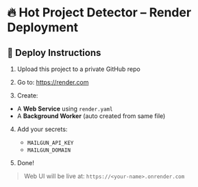 # 🔥 Hot Project Detector – Render Deployment

## 🚀 Deploy Instructions

1. Upload this project to a private GitHub repo

2. Go to: https://render.com

3. Create:

- A **Web Service** using `render.yaml`
- A **Background Worker** (auto created from same file)

4. Add your secrets:
   - `MAILGUN_API_KEY`
   - `MAILGUN_DOMAIN`

5. Done!

> Web UI will be live at: `https://<your-name>.onrender.com`